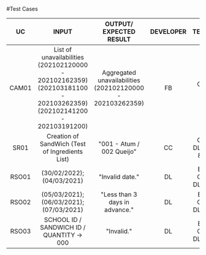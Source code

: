 #Test Cases

| UC | INPUT | OUTPUT/ EXPECTED RESULT | DEVELOPER | TESTER | TEST DATE | TEST OUTPUT (PASSED OR FAILED) | COMMENTS
|:------:|:------:|:------:|:------:|:------:|:------:|:------:|:------:|
| CAM01 | List of unavailabilities (202102120000 - 202102162359) (202103181100 - 202103262359) (202102141200 - 202103191200) | Aggregated unavailabilities (202102120000 - 202103262359) | FB | CC & DL | 02/03/2021 | FAILED - (202102120000 - 202103191200) | X |
| SR01  | Creation of SandWich (Test of Ingredients List) | "001 - Atum / 002 Queijo" | CC | CC & DL & FB & BL | 05/03/2021 | PASSED ("001 - Atum / 002 Queijo") | X |
| RSO01 | (30/02/2022); (04/03/2021) | "Invalid date." | DL | BL & CC & DL & FB | 05/03/2021 | PASSED ("Invalid date.") | X |
| RSO02 | (05/03/2021); (06/03/2021); (07/03/2021) | "Less than 3 days in advance." | DL | BL & CC & DL & FB | 05/03/2021 | PASSED ("Less than 3 days in advance.") | X |
| RSO03 | SCHOOL ID / SANDWICH ID / QUANTITY -> 000 | "Invalid." | DL | BL & CC & DL & FB | 05/03/2021 | PASSED ("Invalid.") | X |
